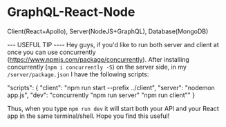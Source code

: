 # GraphQL-React-Node
Client(React+Apollo), Server(NodeJS+GraphQL), Database(MongoDB)

--- USEFUL TIP ----
Hey guys, if you'd like to run both server and client at once you can use concurrently (https://www.npmjs.com/package/concurrently). 
After installing concurrently (`npm i concurrently -S`) on the server side, in my `/server/package.json` I have the following scripts:

  "scripts": {
    "client": "npm run start --prefix ../client",
    "server": "nodemon app.js",
    "dev": "concurrently \"npm run server\" \"npm run client\""
  }

Thus, when you type `npm run dev` it will start both your API and your React app in the same terminal/shell. Hope you find this useful!